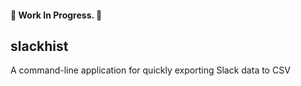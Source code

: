 #### :construction: Work In Progress. :construction:

## slackhist
A command-line application for quickly exporting Slack data to CSV
